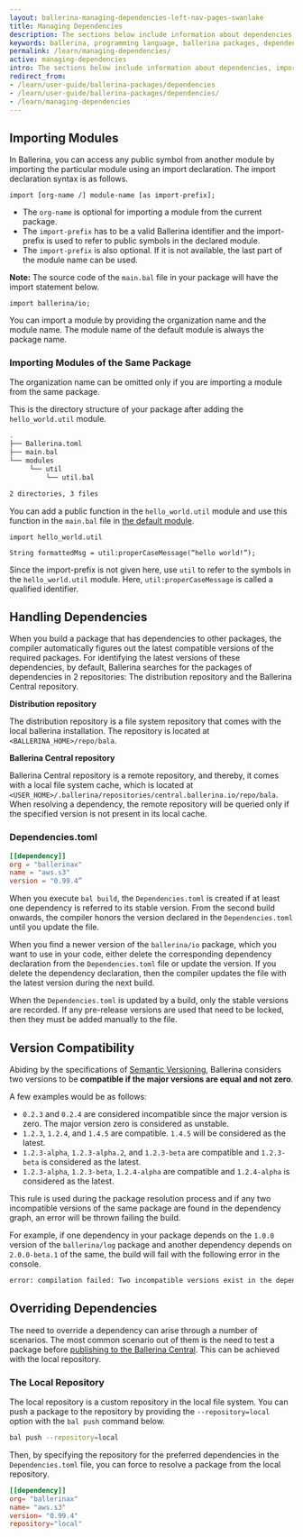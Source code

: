 ```yaml
---
layout: ballerina-managing-dependencies-left-nav-pages-swanlake
title: Managing Dependencies
description: The sections below include information about dependencies, imports, and how they can be used in your package.
keywords: ballerina, programming language, ballerina packages, dependencies, importing modules
permalink: /learn/managing-dependencies/
active: managing-dependencies
intro: The sections below include information about dependencies, imports, and how they can be used in your package.
redirect_from:
- /learn/user-guide/ballerina-packages/dependencies
- /learn/user-guide/ballerina-packages/dependencies/
- /learn/managing-dependencies
---
```


## Importing Modules

In Ballerina, you can access any public symbol from another module by importing the particular module using an import declaration. The import declaration syntax is as follows.

```bal
import [org-name /] module-name [as import-prefix];
```

* The `org-name` is optional for importing a module from the current package.
* The `import-prefix` has to be a valid Ballerina identifier and the import-prefix is used to refer to public symbols in the declared module.
* The `import-prefix` is also optional. If it is not available, the last part of the module name can be used.

**Note:** The source code of the `main.bal` file in your package will have the import statement below.

```bal
import ballerina/io;
```

You can import a module by providing the organization name and the module name. The module name of the default module is always the package name.

### Importing Modules of the Same Package

The organization name can be omitted only if you are importing a module from the same package. 

This is the directory structure of your package after adding the `hello_world.util` module.

```bash
.
├── Ballerina.toml
├── main.bal
└── modules
     └── util
         └── util.bal

2 directories, 3 files
```

You can add a public function in the `hello_world.util` module and use this function in the `main.bal` file in [the default module](/learn/organizing-ballerina-code/modules/#the-default-module).

```bal
import hello_world.util

String formattedMsg = util:properCaseMessage(“hello world!”);
```

Since the import-prefix is not given here, use `util` to refer to the symbols in the `hello_world.util` module. Here, `util:properCaseMessage` is called a qualified identifier.

## Handling Dependencies

When you build a package that has dependencies to other packages, the compiler automatically figures out the latest compatible versions of the required packages. 
For identifying the latest versions of these dependencies, by default, Ballerina searches for the packages of dependencies in 2 repositories: The distribution repository and the Ballerina Central repository.

**Distribution repository**

The distribution repository is a file system repository that comes with the local ballerina installation. The repository is located at `<BALLERINA_HOME>/repo/bala`.

**Ballerina Central repository**

Ballerina Central repository is a remote repository, and thereby, it comes with a local file system cache, which is located at `<USER_HOME>/.ballerina/repositories/central.ballerina.io/repo/bala`. When resolving a dependency, the remote repository will be queried only if the specified version is not present in its local cache.

### Dependencies.toml

```toml
[[dependency]]
org = "ballerinax"
name = "aws.s3"
version = "0.99.4”
```

When you execute `bal build`, the `Dependencies.toml` is created if at least one dependency is referred to its stable version. From the second build onwards, the compiler honors the version declared in the `Dependencies.toml` until you update the file.

When you find a newer version of the `ballerina/io` package, which you want to use in your code, either delete the corresponding dependency declaration from the `Dependencies.toml` file or update the version. If you delete the dependency declaration, then the compiler updates the file with the latest version during the next build.

When the `Dependencies.toml` is updated by a build, only the stable versions are recorded. If any pre-release versions are used that need to be locked, then they must be added manually to the file.

## Version Compatibility

Abiding by the specifications of [Semantic Versioning](https://semver.org/), Ballerina considers two versions to be **compatible if the major versions are equal and not zero**.

A few examples would be as follows:

* `0.2.3` and `0.2.4` are considered incompatible since the major version is zero. The major version zero is considered as unstable.
* `1.2.3`, `1.2.4`, and `1.4.5` are compatible. `1.4.5` will be considered as the latest.
* `1.2.3-alpha`, `1.2.3-alpha.2`, and `1.2.3-beta` are compatible and `1.2.3-beta` is considered as the latest.
* `1.2.3-alpha`, `1.2.3-beta`, `1.2.4-alpha` are compatible and `1.2.4-alpha` is considered as the latest.

This rule is used during the package resolution process and if any two incompatible versions of the same package are found in the dependency graph, an error will be thrown failing the build.

For example, if one dependency in your package depends on the `1.0.0` version of the `ballerina/log` package and another dependency depends on `2.0.0-beta.1` of the same, the build will fail with the following error in the console.

```bash
error: compilation failed: Two incompatible versions exist in the dependency graph: ballerina/log versions: 1.0.0, 2.0.0-beta.1
```

## Overriding Dependencies

The need to override a dependency can arise through a number of scenarios. The most common scenario out of them is the need to test a package 
before [publishing to the Ballerina Central](/learn/publishing-packages-to-ballerina-central/#publishing-a-library-package-to-ballerina-central). This can be achieved with the local repository.

### The Local Repository

The local repository is a custom repository in the local file system. You can push a package to the repository by providing the `--repository=local` option  with the `bal push` command below.

```bash
bal push --repository=local
```

Then, by specifying the repository for the preferred dependencies in the `Dependencies.toml` file, you can force to resolve a package from the local repository.

```toml
[[dependency]]
org= "ballerinax"
name= "aws.s3"
version= "0.99.4"
repository="local"
```
